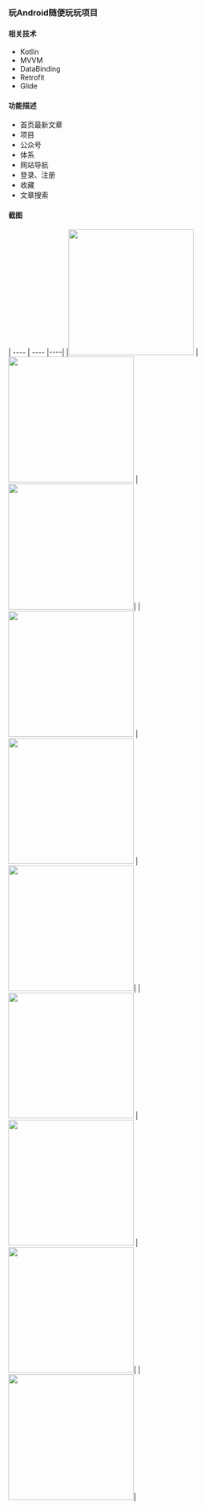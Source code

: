 ### 玩Android随便玩玩项目

#### 相关技术

- Kotlin
- MVVM
- DataBinding
- Retrofit
- Glide

#### 功能描述

- 首页最新文章
- 项目
- 公众号
- 体系
- 网站导航
- 登录、注册
- 收藏
- 文章搜索


#### 截图

|  ----  | ----  |----|
|<img src="https://github.com/luowl123/WanAndroid/blob/master/screenshots/Screenshot_01.jpg" width="250"/>
|<img src="https://github.com/luowl123/WanAndroid/blob/master/screenshots/Screenshot_02.jpg" width="250"/>
|<img src="https://github.com/luowl123/WanAndroid/blob/master/screenshots/Screenshot_03.jpg" width="250"/>|
|<img src="https://github.com/luowl123/WanAndroid/blob/master/screenshots/Screenshot_04.jpg" width="250"/>
|<img src="https://github.com/luowl123/WanAndroid/blob/master/screenshots/Screenshot_05.jpg" width="250"/>
|<img src="https://github.com/luowl123/WanAndroid/blob/master/screenshots/Screenshot_10.jpg" width="250"/>|
|<img src="https://github.com/luowl123/WanAndroid/blob/master/screenshots/Screenshot_06.jpg" width="250"/>
|<img src="https://github.com/luowl123/WanAndroid/blob/master/screenshots/Screenshot_07.jpg" width="250"/>
|<img src="https://github.com/luowl123/WanAndroid/blob/master/screenshots/Screenshot_08.jpg" width="250"/>|
|<img src="https://github.com/luowl123/WanAndroid/blob/master/screenshots/Screenshot_09.jpg" width="250"/>|

